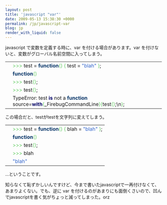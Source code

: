 ```yaml
---
layout: post
title: 'javascript "var"'
date: 2009-05-13 15:38:30 +0000
permalink: /jp/javascript-var
blog: jp
render_with_liquid: false
---
```


<p>javascript で変数を定義する時に、var を付ける場合があります。var を付けないと、変数がグローバル名前空間に入ってしまう。</p>

<div class="codeblock amc_javascript amc_short"><table><tr class="amc_code_odd"><td class="amc_line"><div class="amc1"></div></td><td><span style="color: #66cc66;">&gt;&gt;&gt;</span> test = <span style="color: #003366; font-weight: bold;">function</span><span style="color: #66cc66;">&#40;</span><span style="color: #66cc66;">&#41;</span> <span style="color: #66cc66;">&#123;</span> test = <span style="color: #3366CC;">&quot;blah&quot;</span> <span style="color: #66cc66;">&#125;</span>;<br /></td></tr><tr class="amc_code_even"><td class="amc_line"><div class="amc2"></div></td><td><span style="color: #003366; font-weight: bold;">function</span><span style="color: #66cc66;">&#40;</span><span style="color: #66cc66;">&#41;</span><br /></td></tr><tr class="amc_code_odd"><td class="amc_line"><div class="amc3"></div></td><td><span style="color: #66cc66;">&gt;&gt;&gt;</span> test<span style="color: #66cc66;">&#40;</span><span style="color: #66cc66;">&#41;</span>;<br /></td></tr><tr class="amc_code_even"><td class="amc_line"><div class="amc4"></div></td><td><span style="color: #66cc66;">&gt;&gt;&gt;</span> test<span style="color: #66cc66;">&#40;</span><span style="color: #66cc66;">&#41;</span>;<br /></td></tr><tr class="amc_code_odd"><td class="amc_line"><div class="amc5"></div></td><td>TypeError: test <span style="color: #000066; font-weight: bold;">is</span> not a <span style="color: #003366; font-weight: bold;">function</span> source=<span style="color: #000066; font-weight: bold;">with</span><span style="color: #66cc66;">&#40;</span>_FirebugCommandLine<span style="color: #66cc66;">&#41;</span><span style="color: #66cc66;">&#123;</span>test<span style="color: #66cc66;">&#40;</span><span style="color: #66cc66;">&#41;</span>;\n<span style="color: #66cc66;">&#125;</span>;</td></tr></table></div>

<p>この場合だと、testがtestを文字列に変えてしまう。</p>

<div class="codeblock amc_javascript amc_short"><table><tr class="amc_code_odd"><td class="amc_line"><div class="amc1"></div></td><td><span style="color: #66cc66;">&gt;&gt;&gt;</span> test = <span style="color: #003366; font-weight: bold;">function</span><span style="color: #66cc66;">&#40;</span><span style="color: #66cc66;">&#41;</span> <span style="color: #66cc66;">&#123;</span> blah = <span style="color: #3366CC;">&quot;blah&quot;</span> <span style="color: #66cc66;">&#125;</span>;<br /></td></tr><tr class="amc_code_even"><td class="amc_line"><div class="amc2"></div></td><td><span style="color: #003366; font-weight: bold;">function</span><span style="color: #66cc66;">&#40;</span><span style="color: #66cc66;">&#41;</span><br /></td></tr><tr class="amc_code_odd"><td class="amc_line"><div class="amc3"></div></td><td><span style="color: #66cc66;">&gt;&gt;&gt;</span> test<span style="color: #66cc66;">&#40;</span><span style="color: #66cc66;">&#41;</span>;<br /></td></tr><tr class="amc_code_even"><td class="amc_line"><div class="amc4"></div></td><td><span style="color: #66cc66;">&gt;&gt;&gt;</span> blah<br /></td></tr><tr class="amc_code_odd"><td class="amc_line"><div class="amc5"></div></td><td><span style="color: #3366CC;">&quot;blah&quot;</span></td></tr></table></div>

<p>...ということです。</p>

<p>知らなくて恥ずかしいんですけど、今まで書いたjavascriptで一再付けなくて、あまりよくない。でも、逆に var を付けるのがあまりにも面倒くさいので、凹んでjavascriptを書く気がちょっと減ってしまった。orz</p>
